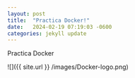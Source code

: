 ```yaml
---
layout: post
title:  "Practica Docker!"
date:   2024-02-19 07:19:03 -0600
categories: jekyll update
---
```


Practica Docker

![]({{ site.url }} /images/Docker-logo.png)